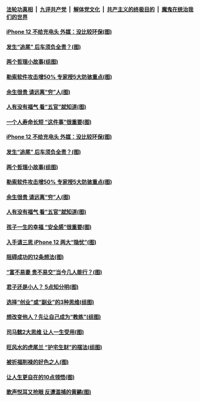 

####  [法轮功真相](../../../../basic/blob/master/README.md?t=10300303) &nbsp;|&nbsp; [九评共产党](../../../../9ping.md/blob/master/README.md?t=10300303) &nbsp;|&nbsp; [解体党文化](../../../../jtdwh.md/blob/master/README.md?t=10300303)  &nbsp;|&nbsp; [共产主义的终极目的](../../../../gczydzjmd.md/blob/master/README.md?t=10300303) &nbsp;|&nbsp; [魔鬼在统治我们的世界](../../../../mgztzwmdsj.md/blob/master/README.md?t=10300303) 

#### [iPhone 12 不给充电头 外媒：没比较环保(图)](../pages/p8/950579.md?t=10300303) 

#### [发生“追尾” 后车须负全责？(图)](../pages/p8/950692.md?t=10300303) 

#### [两个哲理小故事(组图)](../pages/p8/950622.md?t=10300303) 

#### [勒索软件攻击增50% 专家授5大防骇重点(图)](../pages/p8/950573.md?t=10300303) 

#### [余生很贵 请远离“穷”人(图)](../pages/p8/950578.md?t=10300303) 

#### [人有没有福气 看“五官”就知道(图)](../pages/p8/950658.md?t=10300303) 

#### [一个人寿命长短 “这件事”很重要(图)](../pages/p8/950602.md?t=10300303) 

#### [iPhone 12 不给充电头 外媒：没比较环保(图)](../pages/p8/950579.md?t=10300303) 

#### [发生“追尾” 后车须负全责？(图)](../pages/p8/950692.md?t=10300303) 

#### [两个哲理小故事(组图)](../pages/p8/950622.md?t=10300303) 

#### [勒索软件攻击增50% 专家授5大防骇重点(图)](../pages/p8/950573.md?t=10300303) 


#### [余生很贵 请远离“穷”人(图)](../pages/p8/950578.md?t=10300303) 

#### [人有没有福气 看“五官”就知道(图)](../pages/p8/950658.md?t=10300303) 

#### [孩子一生的幸福 “安全感”很重要(图)](../pages/p8/950093.md?t=10300303) 

#### [入手请三思 iPhone 12 两大“隐忧”(图)](../pages/p8/950580.md?t=10300303) 

#### [阻碍成功的12条想法(图)](../pages/p8/950260.md?t=10300303) 

#### [“富不易妻 贵不易交”当今几人能行？(图)](../pages/p8/950497.md?t=10300303) 

#### [君子还是小人？ 5点知分明(图)](../pages/p8/949155.md?t=10300303) 

#### [选择“创业”或“副业”的3种思维(组图)](../pages/p8/947359.md?t=10300303) 

#### [想改变他人？先让自己成为“教练”(组图)](../pages/p8/950290.md?t=10300303) 

#### [司马懿2大思维 让人一生受用(图)](../pages/p8/950293.md?t=10300303) 

#### [旺风水的虎尾兰 “护宅生财”的摆法(组图)](../pages/p8/950361.md?t=10300303) 

#### [被折福削禄的好色之人(图)](../pages/p8/950071.md?t=10300303) 

#### [让人生更自在的10点领悟(图)](../pages/p8/950286.md?t=10300303) 

#### [歌声悦耳又抢眼 反遭滥捕的黄鹂(图)](../pages/p8/950275.md?t=10300303) 

